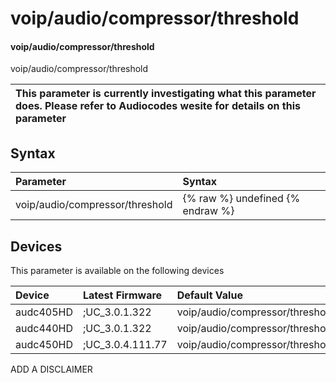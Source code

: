 ﻿---
description: voip/audio/compressor/threshold
search: false
---

# voip/audio/compressor/threshold

#### voip/audio/compressor/threshold

voip/audio/compressor/threshold


| This parameter is currently investigating what this parameter does. Please refer to Audiocodes wesite for details on this parameter | 
| :--- |

## Syntax
| Parameter | Syntax |
| :--- | :--- |
|voip/audio/compressor/threshold | {% raw %} undefined {% endraw %}|

## Devices
This parameter is available on the following devices

| Device | Latest Firmware | Default Value |
|:---|:---|:---|
| audc405HD | ;UC_3.0.1.322 | voip/audio/compressor/threshold=0 
| audc440HD | ;UC_3.0.1.322 | voip/audio/compressor/threshold=0 
| audc450HD | ;UC_3.0.4.111.77 | voip/audio/compressor/threshold=0 

ADD A DISCLAIMER
